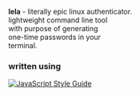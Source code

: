 
**lela** - literally epic linux authenticator.  
lightweight command line tool  
with purpose of generating  
one-time passwords in your  
terminal.

### written using
[![JavaScript Style Guide](https://cdn.rawgit.com/standard/standard/master/badge.svg)](https://github.com/standard/standard)

